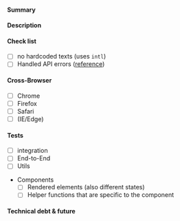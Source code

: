 <!--
  This is the general template.

  Add the following to the URL to use a specific template
    ?template=bug.md                              Template for bug fixes
    ?template=feature-view-create.md   Template for creation views
    ?template=feature-view-details.md  Template for details views
    ?template=feature-view-list.md         Template for list views
    ?template=ui-kit.md                            Template for UI-Kit components
    ?template=refactoring.md                  Template for refactoring PRs
--->

#### Summary

<!-- provide a short summary of your changes -->

#### Description

<!-- provide some context -->

#### Check list

- [ ] no hardcoded texts (uses `intl`)
- [ ] Handled API errors ([reference](https://github.com/commercetools/fe-chapter-notes/issues/33)) <!-- champion with your backend to introduce a new error code -->

#### Cross-Browser

- [ ] Chrome
- [ ] Firefox
- [ ] Safari
- [ ] (IE/Edge)

#### Tests

- [ ] integration
- [ ] End-to-End
- [ ] Utils
- Components
  - [ ] Rendered elements (also different states)
  - [ ] Helper functions that are specific to the component

#### Technical debt & future

<!--
  Which technical debt does this PR introduce?
  How do we plan to resolve it?
  What is the next step after this PR?
-->
